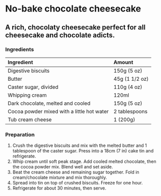 # No-bake chocolate cheesecake 
## A rich, chocolaty cheesecake perfect for all cheesecake and chocolate adicts.


### Ingredients

|  Ingredient   | Amount |
|:--------------|:-------|
| Digestive biscuits            | 150g (5 oz)      |
| Butter             | 45g (1 1/2 oz)      |
| Caster sugar, divided             | 110g (4 oz)      |
| Whipping cream             | 120ml      |
| Dark chocolate, melted and cooled             | 150g (5 oz)      |
| Cocoa powder mixed with a little hot water             | 2 tablespoons      |
| Tub cream cheese             | 1 (200g)      |

### Preparation

1. Crush the digestive biscuits and mix with the melted butter and 1 tablespoon of the caster sugar. Press into a 18cm (7 in) cake tin and refrigerate.
2. Whip cream until soft peak stage. Add cooled melted chocolate, then the cocoa powder mix. Blend well and set aside.
3. Beat the cream cheese and remaining sugar together. Fold in cream/chocolate mixture and mix thoroughly.
4. Spread into tin on top of crushed biscuits. Freeze for one hour.
5. Refrigerate for about 30 minutes, then serve.
